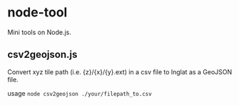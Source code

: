 # node-tool
Mini tools on Node.js.

## csv2geojson.js
Convert xyz tile path (i.e. {z}/{x}/{y}.ext) in a csv file to lnglat as a GeoJSON file. 

usage
```node csv2geojson ./your/filepath_to.csv```

